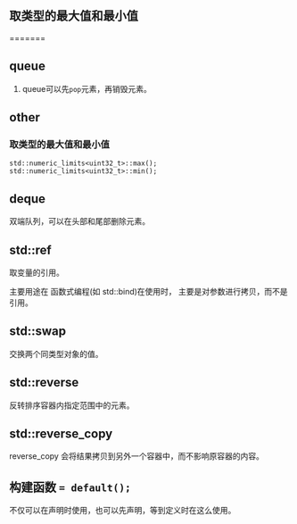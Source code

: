 ## 取类型的最大值和最小值
=======
## queue
1. queue可以先`pop`元素，再销毁元素。

## other
### 取类型的最大值和最小值

```
std::numeric_limits<uint32_t>::max();
std::numeric_limits<uint32_t>::min();
```
## deque
双端队列，可以在头部和尾部删除元素。


## std::ref

取变量的引用。

主要用途在 函数式编程(如 std::bind)在使用时， 主要是对参数进行拷贝，而不是引用。

## std::swap

交换两个同类型对象的值。

## std::reverse

反转排序容器内指定范围中的元素。

## std::reverse_copy

reverse_copy 会将结果拷贝到另外一个容器中，而不影响原容器的内容。

## 构建函数 `= default();`

不仅可以在声明时使用，也可以先声明，等到定义时在这么使用。